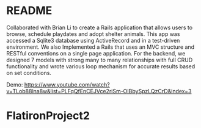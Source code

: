 # README

Collaborated with Brian Li to create a Rails application that allows users to browse, schedule playdates and adopt shelter animals.
This app was accessed a Sqlite3 database using ActiveRecord and in a test-driven environment. We also Implemented a Rails that uses an MVC structure and RESTful conventions on a single page application. For the backend, we designed 7 models with strong many to many relationships with full CRUD functionality and wrote various loop mechanism for accurate results based on set conditions.

Demo: https://www.youtube.com/watch?v=TLob88lna8w&list=PLFqQfEnCEJVce2riSm-OIBbySpzLQzCrD&index=3 


# FlatironProject2
